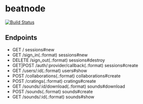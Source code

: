 # beatnode

[![Build Status](https://travis-ci.org/alexgenco/beatnode.png)](https://travis-ci.org/alexgenco/beatnode)


## Endpoints

- GET      /                                  sessions#new
- GET      /sign_in(.:format)                 sessions#new
- DELETE   /sign_out(.:format)                sessions#destroy
- GET|POST /auth/:provider/callback(.:format) sessions#create
- GET      /users/:id(.:format)               users#show
- POST     /collaborations(.:format)          collaborations#create
- POST     /cratings(.:format)                cratings#create
- GET      /sounds/:id/download(.:format)     sounds#download
- POST     /sounds(.:format)                  sounds#create
- GET      /sounds/:id(.:format)              sounds#show